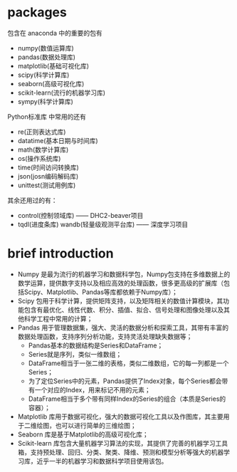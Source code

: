 # packages

包含在 anaconda 中的重要的包有 
- numpy(数值运算库) 
- pandas(数据处理库) 
- matplotlib(基础可视化库)  
- scipy(科学计算库)
- seaborn(高级可视化库) 
- scikit-learn(流行的机器学习库)
- sympy(科学计算库) 

Python标准库 中常用的还有
- re(正则表达式库)
- datatime(基本日期与时间库)
- math(数学计算库)
- os(操作系统库)
- time(时间访问转换库)
- json(josn编码解码库)
- unittest(测试用例库)

其余还用过的有：  
- control(控制领域库) —— DHC2-beaver项目
- tqdl(进度条库) wandb(轻量级观测平台库) —— 深度学习项目  


# brief introduction

- Numpy 是最为流行的机器学习和数据科学包，Numpy包支持在多维数据上的数学运算，提供数字支持以及相应高效的处理函数，很多更高级的扩展库（包括Scipy、Matplotlib、Pandas等库都依赖于Numpy库）；
- Scipy 包用于科学计算，提供矩阵支持，以及矩阵相关的数值计算模块，其功能包含有最优化、线性代数、积分、插值、拟合、信号处理和图像处理以及其他科学工程中常用的计算；
- Pandas 用于管理数据集，强大、灵活的数据分析和探索工具，其带有丰富的数据处理函数，支持序列分析功能，支持灵活处理缺失数据等；
    - Pandas基本的数据结构是Series和DataFrame；
    - Series就是序列，类似一维数组；
    - DataFrame相当于一张二维的表格，类似二维数组，它的每一列都是一个Series；
    - 为了定位Series中的元素，Pandas提供了Index对象，每个Series都会带有一个对应的Index，用来标记不用的元素；
    - DataFrame相当于多个带有同样Index的Series的组合（本质是Series的容器）；
- Matplotlib 库用于数据可视化，强大的数据可视化工具以及作图库，其主要用于二维绘图，也可以进行简单的三维绘图；
- Seaborn 库是基于Matplotlib的高级可视化库；
- Scikit-learn 库包含大量机器学习算法的实现，其提供了完善的机器学习工具箱，支持预处理、回归、分类、聚类、降维、预测和模型分析等强大的机器学习库，近乎一半的机器学习和数据科学项目使用该包。